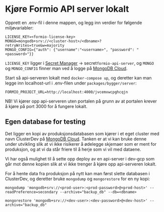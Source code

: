 # Kjøre Formio API server lokalt

Opprett en .env-fil i denne mappen, og legg inn verdier for følgende miljøvariabler:

    LICENSE_KEY=<formio-license-key>
    MONGO=mongodb+srv://<cluster-host>/<dbname>?retryWrites=true&w=majority
    MONGO_CONFIG={"auth": {"username":"<username>", "password": "<password>"}}

`LICENSE_KEY` ligger i [Secret Manager](https://console.cloud.google.com/security/secret-manager) ->
secret`formio-api-server`, og `MONGO` og `MONGO_CONFIG` finner man ved å logge på
[MongoDB Cloud](https://cloud.mongodb.com/).

Start så api-serveren lokalt med `docker-compose up`, og deretter kan man legge inn localhost-url i .env-filen
under `packages/bygger/server`:

    FORMIO_PROJECT_URL=http://localhost:4000/jvcemxwcpghcqjn

NB! Vi kjører opp api-serveren uten portalen på grunn av at portalen krever å kjøre på port 3000 for å
fungere lokalt.

## Egen database for testing

Det ligger en kopi av produksjonsdatabasen som kjører i et eget cluster med navn ClusterDev på
[MongoDB Cloud](https://cloud.mongodb.com/). Tanken er at vi kan bruke denne under utvikling
slik at vi ikke risikerer å ødelegge skjemaer som er ment for produksjon, og at vi da står
friere til å herje som vi vil med dataene.

Vi har også mulighet til å sette opp deploy av en api-server i dev-gcp som går mot denne kopien slik at vi
ikke trenger å kjøre opp api-serveren lokalt.

For å hente data fra produksjon på nytt kan man først slette databasen i ClusterDev,
og deretter bruke `mongodump` og `mongorestore` for en ny kopi:

    mongodump 'mongodb+srv://<prod-user>:<prod-password>@<prod-host>' --readPreference=secondary --archive="backup_db" --db=<dbname>

    mongorestore 'mongodb+srv://<dev-user>:<dev-password>@<dev-host>' --archive="backup_db"
